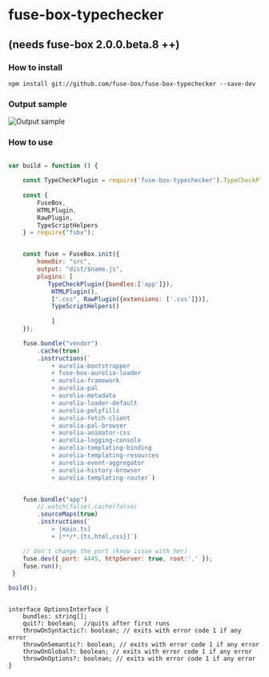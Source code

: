 # fuse-box-typechecker

## (needs fuse-box 2.0.0.beta.8 ++)

### How to install
```npm install git://github.com/fuse-box/fuse-box-typechecker --save-dev```


### Output sample
![Output sample](https://github.com/fuse-box/fuse-box-typechecker/raw/master/image/sample.png "Output sample")


### How to use
```javascript

var build = function () {

    const TypeCheckPlugin = require('fuse-box-typechecker').TypeCheckPlugin
    
    const {
        FuseBox,
        HTMLPlugin,
        RawPlugin,
        TypeScriptHelpers
    } = require("fsbx");


    const fuse = FuseBox.init({
        homeDir: "src",
        output: "dist/$name.js",
        plugins: [
           TypeCheckPlugin({bundles:['app']}),
            HTMLPlugin(), 
            [".css", RawPlugin({extensions: ['.css']})], 
            TypeScriptHelpers()
            
            ]
    });

    fuse.bundle("vendor")
        .cache(true)
        .instructions(` 
            + aurelia-bootstrapper
            + fuse-box-aurelia-loader
            + aurelia-framework
            + aurelia-pal
            + aurelia-metadata
            + aurelia-loader-default
            + aurelia-polyfills
            + aurelia-fetch-client
            + aurelia-pal-browser
            + aurelia-animator-css
            + aurelia-logging-console 
            + aurelia-templating-binding 
            + aurelia-templating-resources 
            + aurelia-event-aggregator 
            + aurelia-history-browser 
            + aurelia-templating-router`) 


    fuse.bundle("app")
        //.watch(false).cache(false)
        .sourceMaps(true)
        .instructions(` 
            > [main.ts]
            + [**/*.{ts,html,css}]`)      

    // don't change the port (know issue with hmr)
    fuse.dev({ port: 4445, httpServer: true, root:'.' });
    fuse.run();
 }

build();

```

```

interface OptionsInterface {
    bundles: string[];
    quit?: boolean;  //quits after first runs
    throwOnSyntactic?: boolean; // exits with error code 1 if any error
    throwOnSemantic?: boolean; // exits with error code 1 if any error
    throwOnGlobal?: boolean; // exits with error code 1 if any error
    throwOnOptions?: boolean; // exits with error code 1 if any error
}
```


